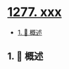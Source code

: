 # [1277. xxx](https://github.com/Tdahuyou/TNotes.leetcode/tree/main/notes/1277.%20xxx)

<!-- region:toc -->

- [1. 📝 概述](#1--概述)

<!-- endregion:toc -->

## 1. 📝 概述
